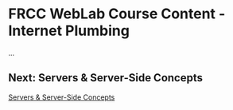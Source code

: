 # FRCC WebLab Course Content - Internet Plumbing

...

## Next: Servers & Server-Side Concepts

[Servers & Server-Side Concepts](?md=/course-content/module1/servers_and_server-side_concepts.md)